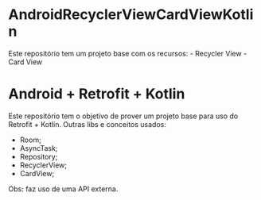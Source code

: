 # AndroidRecyclerViewCardViewKotlin
Este repositório tem um projeto base com os recursos: - Recycler View - Card View

# Android + Retrofit + Kotlin
Este repositório tem o objetivo de prover um projeto base para uso do Retrofit + Kotlin. Outras libs e conceitos usados:
- Room;
- AsyncTask;
- Repository;
- RecyclerView;
- CardView;


Obs: faz uso de uma API externa. 
